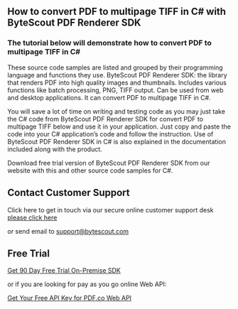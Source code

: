 ## How to convert PDF to multipage TIFF in C# with ByteScout PDF Renderer SDK

### The tutorial below will demonstrate how to convert PDF to multipage TIFF in C#

These source code samples are listed and grouped by their programming language and functions they use. ByteScout PDF Renderer SDK: the library that renders PDF into high quality images and thumbnails. Includes various functions like batch processing, PNG, TIFF output. Can be used from web and desktop applications. It can convert PDF to multipage TIFF in C#.

You will save a lot of time on writing and testing code as you may just take the C# code from ByteScout PDF Renderer SDK for convert PDF to multipage TIFF below and use it in your application. Just copy and paste the code into your C# application’s code and follow the instruction. Use of ByteScout PDF Renderer SDK in C# is also explained in the documentation included along with the product.

Download free trial version of ByteScout PDF Renderer SDK from our website with this and other source code samples for C#.

## Contact Customer Support

Click here to get in touch via our secure online customer support desk [please click here](https://bytescout.zendesk.com/hc/en-us/requests/new?subject=ByteScout%20PDF%20Renderer%20SDK%20Question)

or send email to [support@bytescout.com](mailto:support@bytescout.com?subject=ByteScout%20PDF%20Renderer%20SDK%20Question) 

## Free Trial

[Get 90 Day Free Trial On-Premise SDK](https://bytescout.com/download/web-installer?utm_source=github-readme)

or if you are looking for pay as you go online Web API:

[Get Your Free API Key for PDF.co Web API](https://pdf.co/documentation/api?utm_source=github-readme)